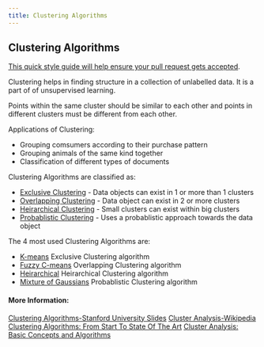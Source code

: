 ```yaml
---
title: Clustering Algorithms
---
```

## Clustering Algorithms

<a href='https://github.com/freecodecamp/guides/blob/master/README.md' target='_blank' rel='nofollow'>This quick style guide will help ensure your pull request gets accepted</a>.

Clustering helps in finding structure in a collection of unlabelled data.  It is a part of of unsupervised learning. 

Points within the same cluster should be similar to each other and points in different clusters must be different from each other.

Applications of Clustering:
* Grouping comsumers according to their purchase pattern
* Grouping animals of the same kind together
* Classification of different types of documents 

Clustering Algorithms are classified as:
* [Exclusive Clustering](http://www.hypertextbookshop.com/dataminingbook/public_version/contents/chapters/chapter004/section001/blue/page003.html) - Data objects can exist in 1 or more than 1 clusters
* [Overlapping Clustering](https://www.ibm.com/support/knowledgecenter/en/SSFKSJ_9.0.0/com.ibm.mq.pla.doc/q017310_.htm) - Data object can exist in 2 or more clusters
* [Heirarchical Clustering](https://en.wikipedia.org/wiki/Hierarchical_clustering) - Small clusters can exist within big clusters
* [Probablistic Clustering](http://vision.psych.umn.edu/users/schrater/schrater_lab/courses/PattRecog03/Lec26PattRec03.pdf) - Uses a probablistic approach towards the data object

The 4 most used Clustering Algorithms are:
* [K-means](https://home.deib.polimi.it/matteucc/Clustering/tutorial_html/kmeans.html) Exclusive Clustering algorithm
* [Fuzzy C-means](https://home.deib.polimi.it/matteucc/Clustering/tutorial_html/cmeans.html) Overlapping Clustering algorithm
* [Heirarchical](https://home.deib.polimi.it/matteucc/Clustering/tutorial_html/hierarchical.html) Heirarchical Clustering algorithm
* [Mixture of Gaussians](https://home.deib.polimi.it/matteucc/Clustering/tutorial_html/mixture.html) Probablistic Clustering algorithm

#### More Information:
[Clustering Algorithms-Stanford University Slides](https://web.stanford.edu/class/cs345a/slides/12-clustering.pdf)
[Cluster Analysis-Wikipedia](https://en.wikipedia.org/wiki/Cluster_analysis)
[Clustering Algorithms: From Start To State Of The Art](https://www.toptal.com/machine-learning/clustering-algorithms) 
[Cluster Analysis: Basic Concepts and Algorithms](https://www-users.cs.umn.edu/~kumar/dmbook/ch8.pdf) 


